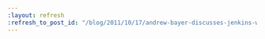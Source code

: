 ```yaml
---
:layout: refresh
:refresh_to_post_id: "/blog/2011/10/17/andrew-bayer-discusses-jenkins-with-tim-obrien"
---
```

